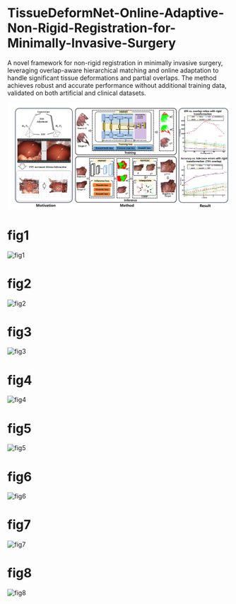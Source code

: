 # TissueDeformNet-Online-Adaptive-Non-Rigid-Registration-for-Minimally-Invasive-Surgery
A novel framework for non-rigid registration in minimally invasive surgery, leveraging overlap-aware hierarchical matching and online adaptation to handle significant tissue deformations and partial overlaps. The method achieves robust and accurate performance without additional training data, validated on both artificial and clinical datasets.

![image](https://github.com/AIGCer0807/TissueDeformNet-Online-Adaptive-Non-Rigid-Registration-for-Minimally-Invasive-Surgery/blob/main/picture/%E8%87%AA%E7%84%B6%E5%BD%A2%E5%8F%98%E9%87%8D%E5%8F%A0%E5%8C%BA%E5%9F%9F(%E5%8D%8E%E8%A5%BF)20241127.tif)


# fig1
![fig1](https://github.com/user-attachments/assets/67807296-623f-4c44-bad9-61ec0c7c8a3a)



# fig2
![fig2](https://github.com/user-attachments/assets/3f9b03ac-9dc1-4bcd-9eab-c227eb84935a)



# fig3
![fig3](https://github.com/user-attachments/assets/199a0081-2020-43c5-b91e-2277ce34bb6e)



# fig4
![fig4](https://github.com/user-attachments/assets/c000b8c6-2be1-45c3-ae17-4b6020358bcf)



# fig5
![fig5](https://github.com/user-attachments/assets/9facf0c0-2e12-4e5a-ab6a-2fde9cf227b5)



# fig6
![fig6](https://github.com/user-attachments/assets/f6ea724a-4e8b-4e2a-b9fd-e42e440a2dcf)



# fig7
![fig7](https://github.com/user-attachments/assets/f09156c8-4a52-4500-8b83-4c6eb116f612)



# fig8
![fig8](https://github.com/user-attachments/assets/31a8b6f8-0c08-4181-91a0-1e76326a0ac0)





